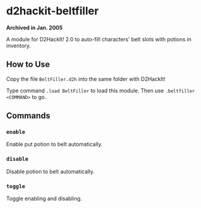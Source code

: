 # d2hackit-beltfiller

**Archived in Jan. 2005**

A module for D2HackIt! 2.0 to auto-fill characters' belt slots with potions
in inventory.

## How to Use

Copy the file `BeltFiller.d2h` into the same folder with D2HackIt!

Type command `.load BeltFiller` to load this module. Then use
`.beltfiller <COMMAND>` to go.

## Commands

### `enable`

Enable put potion to belt automatically.

### `disable`

Disable potion to belt automatically.

### `toggle`

Toggle enabling and disabling.
